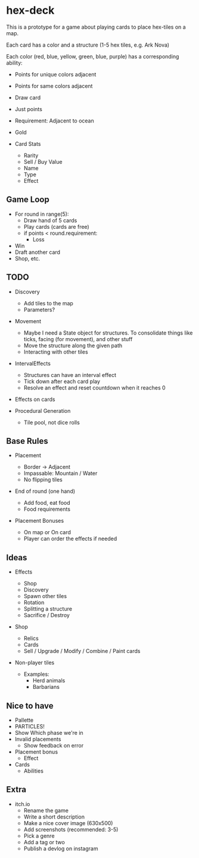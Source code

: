 # hex-deck

This is a prototype for a game about playing cards to place hex-tiles on a map.

Each card has a color and a structure (1-5 hex tiles, e.g. Ark Nova)

Each color (red, blue, yellow, green, blue, purple) has a corresponding ability:

- Points for unique colors adjacent
- Points for same colors adjacent
- Draw card
- Just points
- Requirement: Adjacent to ocean
- Gold

- Card Stats
  - Rarity
  - Sell / Buy Value
  - Name
  - Type
  - Effect

## Game Loop

- For round in range(5):
  - Draw hand of 5 cards
  - Play cards (cards are free)
  - if points < round.requirement:
    - Loss
- Win
- Draft another card
- Shop, etc.

## TODO

- Discovery
  - Add tiles to the map
  - Parameters?
- Movement
  - Maybe I need a State object for structures. To consolidate things like ticks, facing (for movement), and other stuff
  - Move the structure along the given path
  - Interacting with other tiles
- IntervalEffects
  - Structures can have an interval effect
  - Tick down after each card play
  - Resolve an effect and reset countdown when it reaches 0
- Effects on cards

- Procedural Generation
  - Tile pool, not dice rolls

## Base Rules

- Placement
  - Border -> Adjacent
  - Impassable: Mountain / Water
  - No flipping tiles

- End of round (one hand)
  - Add food, eat food
  - Food requirements

- Placement Bonuses
  - On map or On card
  - Player can order the effects if needed

## Ideas

- Effects
  - Shop
  - Discovery
  - Spawn other tiles
  - Rotation
  - Splitting a structure
  - Sacrifice / Destroy

- Shop
  - Relics
  - Cards
  - Sell / Upgrade / Modify / Combine / Paint cards

- Non-player tiles  
  - Examples:
    - Herd animals
    - Barbarians

## Nice to have

- Pallette
- PARTICLES!
- Show Which phase we're in
- Invalid placements
  - Show feedback on error
- Placement bonus
  - Effect
- Cards
  - Abilities

## Extra

- itch.io
  - Rename the game
  - Write a short description
  - Make a nice cover image (630x500)
  - Add screenshots (recommended: 3-5)
  - Pick a genre
  - Add a tag or two
  - Publish a devlog on instagram
